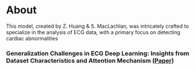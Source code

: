 # About
This model, created by Z. Huang & S. MacLachlan, was intricately crafted to specialize in the analysis of ECG data, with a primary focus on detecting cardiac abnormalities

### Generalization Challenges in ECG Deep Learning: Insights from Dataset Characteristics and Attention Mechanism ([Paper](https://doi.org/10.1080/14796678.2024.2354082))

